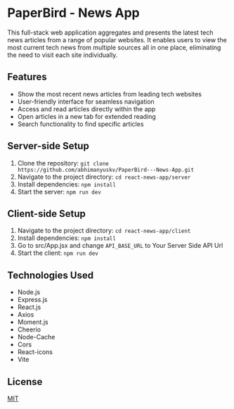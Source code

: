 # PaperBird - News App

This full-stack web application aggregates and presents the latest tech news articles from a range of popular websites. It enables users to view the most current tech news from multiple sources all in one place, eliminating the need to visit each site individually.


## Features

- Show the most recent news articles from leading tech websites
- User-friendly interface for seamless navigation
- Access and read articles directly within the app
- Open articles in a new tab for extended reading
- Search functionality to find specific articles


## Server-side Setup

1. Clone the repository: `git clone https://github.com/abhimanyuskv/PaperBird---News-App.git`
2. Navigate to the project directory: `cd react-news-app/server`
3. Install dependencies: `npm install`
4. Start the server: `npm run dev`


## Client-side Setup

1. Navigate to the project directory: `cd react-news-app/client`
2. Install dependencies: `npm install`
3. Go to src/App.jsx and change `API_BASE_URL` to Your Server Side API Url
4. Start the client: `npm run dev`


## Technologies Used

- Node.js
- Express.js
- React.js
- Axios
- Moment.js
- Cheerio
- Node-Cache
- Cors
- React-icons
- Vite


## License

[MIT](https://choosealicense.com/licenses/mit/)
